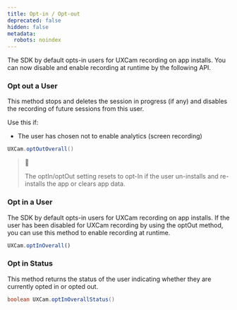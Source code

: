 ```yaml
---
title: Opt-in / Opt-out
deprecated: false
hidden: false
metadata:
  robots: noindex
---
```

The SDK by default opts-in users for UXCam recording on app installs. You can now disable and enable recording at runtime by the following API.

### Opt out a User

This method stops and deletes the session in progress (if any) and disables the recording of future sessions from this user.

Use this if:

* The user has chosen not to enable analytics (screen recording)

```java Android
UXCam.optOutOverall()
```


> 📘
>
> The optIn/optOut setting resets to opt-In if the user un-installs and re-installs the app or clears app data.

### Opt in a User

The SDK by default opts-in users for UXCam recording on app installs. If the user has been disabled for UXCam recording by using the optOut method, you can use this method to enable recording at runtime.

```javascript Android
UXCam.optInOverall()
```

### Opt in Status

This method returns the status of the user indicating whether they are currently opted in or opted out.

```java Android
boolean UXCam.optInOverallStatus()
```
